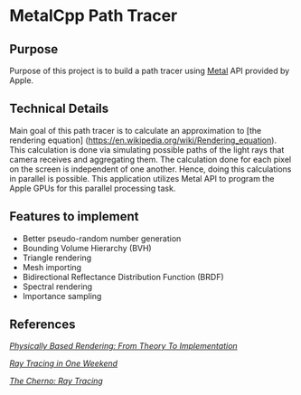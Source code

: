 # MetalCpp Path Tracer

## Purpose

Purpose of this project is to build a path tracer using [Metal](https://developer.apple.com/metal/) API provided by Apple.

## Technical Details

Main goal of this path tracer is to calculate an approximation to [the rendering equation] (https://en.wikipedia.org/wiki/Rendering_equation). This calculation is done via simulating possible paths of the light rays that camera receives and aggregating them. 
The calculation done for each pixel on the screen is independent of one another. Hence, doing this calculations in parallel is possible. This application utilizes Metal API to program the Apple GPUs for this parallel processing task.

## Features to implement

- Better pseudo-random number generation
- Bounding Volume Hierarchy (BVH)
- Triangle rendering
- Mesh importing
- Bidirectional Reflectance Distribution Function (BRDF)
- Spectral rendering
- Importance sampling


## References

[_Physically Based Rendering: From Theory To Implementation_](https://www.pbr-book.org)

[_Ray Tracing in One Weekend_](https://raytracing.github.io/books/RayTracingInOneWeekend.html)

[_The Cherno: Ray Tracing_](https://www.youtube.com/watch?v=gfW1Fhd9u9Q&list=PLlrATfBNZ98edc5GshdBtREv5asFW3yXl)
